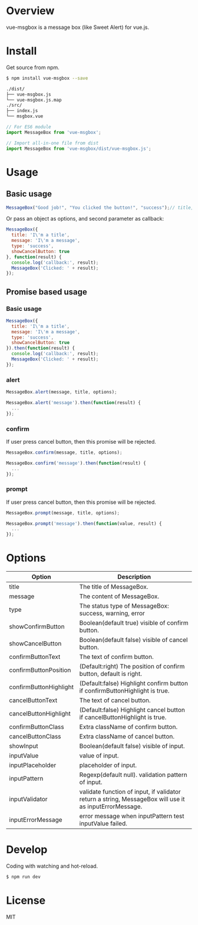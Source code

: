 # Overview

vue-msgbox is a message box (like Sweet Alert) for vue.js.

# Install

Get source from npm.

```bash
$ npm install vue-msgbox --save
```

```bash
./dist/
├── vue-msgbox.js
└── vue-msgbox.js.map
./src/
├── index.js
└── msgbox.vue
```

```JavaScript
// For ES6 module
import MessageBox from 'vue-msgbox';

// Import all-in-one file from dist
import MessageBox from 'vue-msgbox/dist/vue-msgbox.js';
```
# Usage

## Basic usage

```JavaScript
MessageBox("Good job!", "You clicked the button!", "success");// title, message, type
```

Or pass an object as options, and second parameter as callback:

```JavaScript
MessageBox({
  title: 'I\'m a title',
  message: 'I\'m a message',
  type: 'success',
  showCancelButton: true
}, function(result) {
  console.log('callback:', result);
  MessageBox('Clicked: ' + result);
});
```

## Promise based usage

### Basic usage

```JavaScript
MessageBox({
  title: 'I\'m a title',
  message: 'I\'m a message',
  type: 'success',
  showCancelButton: true
}).then(function(result) {
  console.log('callback:', result);
  MessageBox('Clicked: ' + result);
});
```

### alert

```JavaScript
MessageBox.alert(message, title, options);
```

```JavaScript
MessageBox.alert('message').then(function(result) {
  ...
});
```

### confirm

If user press cancel button, then this promise will be rejected.

```JavaScript
MessageBox.confirm(message, title, options);
```

```JavaScript
MessageBox.confirm('message').then(function(result) {
  ...
});
```

### prompt

If user press cancel button, then this promise will be rejected.

```JavaScript
MessageBox.prompt(message, title, options);
```

```JavaScript
MessageBox.prompt('message').then(function(value, result) {
  ...
});
```

# Options

| Option | Description |
| ----- | ----- |
| title | The title of MessageBox. |
| message | The content of MessageBox. |
| type | The status type of MessageBox: success, warning, error |
| showConfirmButton | Boolean(default true) visible of confirm button. |
| showCancelButton | Boolean(default false) visible of cancel button. |
| confirmButtonText | The text of confirm button. |
| confirmButtonPosition | (Default:right) The position of confirm button, default is right. |
| confirmButtonHighlight | (Default:false) Highlight confirm button if confirmButtonHighlight is true. |
| cancelButtonText | The text of cancel button. |
| cancelButtonHighlight | (Default:false) Highlight cancel button if cancelButtonHighlight is true. |
| confirmButtonClass | Extra className of confirm button. |
| cancelButtonClass | Extra className of cancel button. |
| showInput | Boolean(default false) visible of input. |
| inputValue | value of input. |
| inputPlaceholder | placeholder of input. |
| inputPattern | Regexp(default null). validation pattern of input. |
| inputValidator | validate function of input, if validator return a string, MessageBox will use it as inputErrorMessage. |
| inputErrorMessage | error message when inputPattern test inputValue failed. |

# Develop

Coding with watching and hot-reload.

```bash
$ npm run dev
```

# License
MIT
